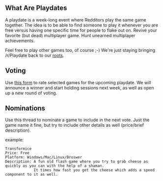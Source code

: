 ## What Are Playdates

A playdate is a week-long event where Redditors play the same game together. The idea is to be able to find someone to play it whenever you are free versus having one specific time for people to flake out on. Revive your favorite (but dead) multiplayer game. Hunt unearned multiplayer achievements.

Feel free to play other games too, of course ;-) We're just staying bringing /r/Playdate back to our [roots](https://www.reddit.com/r/gaming/comments/j8hpz/idea_for_subreddit_organize_nights_around/).

## Voting

Use [this form](https://goo.gl/forms/GRRMQxSOZiXjb22z1) to rate selected games for the upcoming playdate. We will announce a winner and start holding sessions next week, as well as open up a new round of voting.

## Nominations

Use this thread to nominate a game to include in the next vote. Just the game name it fine, but try to include other details as well (price/brief description).

example:

    Transformice
    Price: Free
    Platform: Windows/Mac/Linux/Broswer
    Description: A fun old flash game where you try to grab cheese as quickly as you can with the help of a shaman.
                 It times how fast you get the cheese which adds a speed component to it as well.
